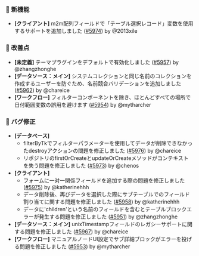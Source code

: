 ### 🎉 新機能

* **[クライアント]** m2m配列フィールドで「テーブル選択レコード」変数を使用するサポートを追加しました ([#5974](https://github.com/nocobase/nocobase/pull/5974)) by @2013xile

### 🚀 改善点

* **[未定義]** テーマプラグインをデフォルトで有効化しました ([#5957](https://github.com/nocobase/nocobase/pull/5957)) by @zhangzhonghe
* **[データソース：メイン]** システムコレクションと同じ名前のコレクションを作成するユーザーを防ぐため、名前競合バリデーションを追加しました ([#5962](https://github.com/nocobase/nocobase/pull/5962)) by @chareice
* **[ワークフロー]** フィルターコンポーネントを除き、ほとんどすべての場所で日付範囲変数の誤用を避けます ([#5954](https://github.com/nocobase/nocobase/pull/5954)) by @mytharcher

### 🐛 バグ修正

* **[データベース]**
  * filterByTkでフィルターパラメーターを使用してデータが削除できなかったdestroyアクションの問題を修正しました ([#5976](https://github.com/nocobase/nocobase/pull/5976)) by @chareice
  * リポジトリのfirstOrCreateとupdateOrCreateメソッドがコンテキストを失う問題を修正しました ([#5973](https://github.com/nocobase/nocobase/pull/5973)) by @chenos
* **[クライアント]**
  * フォームに一对一関係フィールドを追加する際の問題を修正しました ([#5975](https://github.com/nocobase/nocobase/pull/5975)) by @katherinehhh
  * データ削除後、再びデータを選択した際にサブテーブルでのフィールド割り当てに関する問題を修正しました ([#5958](https://github.com/nocobase/nocobase/pull/5958)) by @katherinehhh
  * データに'children'という名前のフィールドを含むとテーブルブロックエラーが発生する問題を修正しました ([#5951](https://github.com/nocobase/nocobase/pull/5951)) by @zhangzhonghe
* **[データソース：メイン]** unixTimestampフィールドのレガシーサポートに関する問題を修正しました ([#5967](https://github.com/nocobase/nocobase/pull/5967)) by @chareice
* **[ワークフロー]** マニュアルノードUI設定でサブ詳細ブロックがエラーを投げる問題を修正しました ([#5953](https://github.com/nocobase/nocobase/pull/5953)) by @mytharcher
